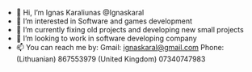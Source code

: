 - 👋 Hi, I’m Ignas Karaliunas @Ignaskaral
- 👀 I’m interested in Software and games development
- 🌱 I’m currently fixing old projects and developing new small projects
- 💞️ I’m looking to work in software developing company
- 📫 You can reach me by:
          Gmail: ignaskaral@gmail.com
          Phone: (Lithuanian) 867553979
                 (United Kingdom) 07340747983
